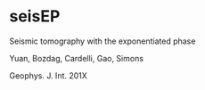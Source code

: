 # seisEP
Seismic tomography with the exponentiated phase

Yuan, Bozdag, Cardelli, Gao, Simons

Geophys. J. Int. 201X
